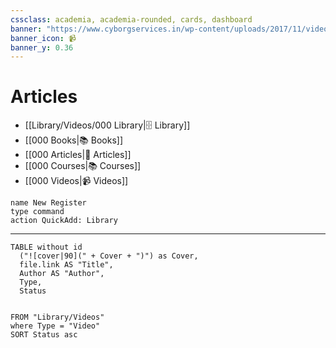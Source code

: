 ```yaml
---
cssclass: academia, academia-rounded, cards, dashboard
banner: "https://www.cyborgservices.in/wp-content/uploads/2017/11/video-banner-1.png"
banner_icon: 📹
banner_y: 0.36
---
```


# Articles
- [[Library/Videos/000 Library|🗄️ Library]]
- [[000 Books|📚 Books]]
- [[000 Articles|📖 Articles]]
- [[000 Courses|📚 Courses]]
- [[000 Videos|📹 Videos]]



```button
name New Register
type command
action QuickAdd: Library
```

--- 

```dataview
TABLE without id 
  ("![cover|90](" + Cover + ")") as Cover,
  file.link AS "Title",
  Author AS "Author",
  Type, 
  Status

 
FROM "Library/Videos"
where Type = "Video"
SORT Status asc
```

